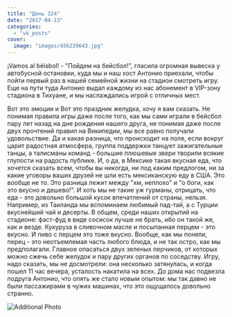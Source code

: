 ```yaml
---
title: "День 324"
date: "2017-04-13"
categories: 
  - "vk_posts"
cover:
  image: "images/456239643.jpg"
---
```


¡Vamos al béisbol! - "Пойдем на бейсбол!", гласила огромная вывеска у автобусной остановки, куда мы и наш хост Антонио приехали, чтобы пойти первый раз в нашей семейной жизни на стадион смотреть игру. Еще на пути туда Антонио выдал каждому из нас абонемент в VIP-зону стадиона в Тихуане, и мы наслаждались игрой с отличных мест.

<!--more-->

Вот это эмоции и Вот это праздник желудка, хочу я вам сказать. Не понимая правила игры даже после того, как мы сами играли в бейсбол пару лет назад на дне рождения нашего друга, не понимая даже после двух прочтений правил на Википедии, мы все равно получали удовольствие. Да и какая разница, что происходит на поле, если вокруг царит радостная атмосфера, группа поддержки танцует зажигательные танцы, а талисманы команд - большие плюшевые звери творили всякие глупости на радость публике. И, о да, в Мексике такая вкусная еда, что хочется сказать всем, чтобы вы никогда, ни под каким предлогом, ни за какие уговоры ваших друзей не шли есть мексиканскую еду в США. Это вообще не то. Это разница лежит между "хм, неплохо" и "о боги, как это вкусно и дешево!". И хоть мы не такие уж гурманы, отрицать, что еда - это довольно большой кусок впечатлений от страны, нельзя. Например, из Таиланда мы вспоминаем любимый пад-тай, а с Турции вкуснейший чай и десерты. В общем, среди наших открытий на стадионе: фаст-фуд в виде сосисок лучше не брать, ибо он такой же, как и везде. Кукуруза в сливочном масле и посыпанная перцем - это вкусно. И пиво с перцем это тоже вкусно. Вообще, как мы поняли, перец - это неотъемлемая часть любого блюда, и не так остро, как мы предполагали. Главное опасаться двух зеленых перчиков, от которых можно сжечь себе желудок и пару других органов по соседству. Игру, надо сказать, мы не досмотрели: она несколько затянулась, и когда пошел 11 час вечера, усталость накатила на всех. До дома нас подвезла подруга Антонио, что опять же стало новым опытом: мы так давно не были пассажирами в чужих машинах, что это ощущалось довольно странно.

![Additional Photo](https://vodpop.ru/wp-content/uploads/2023/07/456239644.jpg)
